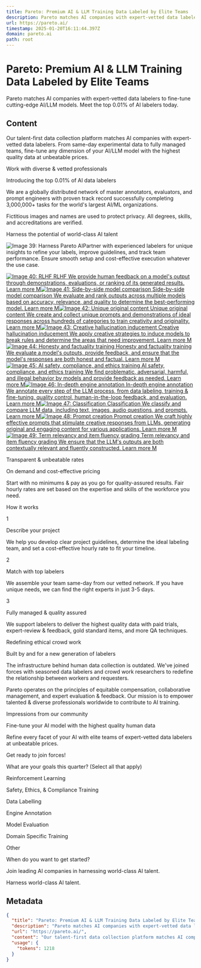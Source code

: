 ```yaml
---
title: Pareto: Premium AI & LLM Training Data Labeled by Elite Teams
description: Pareto matches AI companies with expert-vetted data labelers to fine-tune cutting-edge AI/LLM models. Meet the top 0.01% of AI labelers today.
url: https://pareto.ai/
timestamp: 2025-01-20T16:11:44.397Z
domain: pareto.ai
path: root
---
```


# Pareto: Premium AI & LLM Training Data Labeled by Elite Teams


Pareto matches AI companies with expert-vetted data labelers to fine-tune cutting-edge AI/LLM models. Meet the top 0.01% of AI labelers today.


## Content

Our talent-first data collection platform matches AI companies with expert-vetted data labelers. From same-day experimental data to fully managed teams, fine-tune any dimension of your AI/LLM model with the highest quality data at unbeatable prices.

Work with diverse & vetted professionals

Introducing the top 0.01% of AI data labelers

We are a globally distributed network of master annotators, evaluators, and prompt engineers with proven track record successfully completing 3,000,000+ tasks for the world's largest AI/ML organizations.

Fictitious images and names are used to protect privacy. All degrees, skills, and accreditations are verified.

Harness the potential of world-class AI talent

![Image 39: Harness Pareto AI](https://pareto.ai/misc/potential.webp)Partner with experienced labelers for unique insights to refine your labels, improve guidelines, and track team performance. Ensure smooth setup and cost-effective execution whatever the use case.

[![Image 40: RLHF](https://pareto.ai/misc/rlhf.png) RLHF We provide human feedback on a model's output through demonstrations, evaluations, or ranking of its generated results. Learn more M](https://pareto.ai/rlhf)[![Image 41: Side-by-side model comparison](https://pareto.ai/misc/reinforcement-learning.png) Side-by-side model comparison We evaluate and rank outputs across multiple models based on accuracy, relevance, and quality to determine the best-performing model. Learn more M](https://pareto.ai/reinforcement-learning)[![Image 42: Unique original content](https://pareto.ai/misc/original-content-generation.png) Unique original content We create and collect unique prompts and demonstrations of ideal responses across hundreds of categories to train creativity and originality. Learn more M](https://pareto.ai/original-content-generation)[![Image 43: Creative hallucination inducement](https://pareto.ai/misc/llm-hallucination-testing.png) Creative hallucination inducement We apply creative strategies to induce models to break rules and determine the areas that need improvement. Learn more M](https://pareto.ai/llm-hallucination-testing)[![Image 44: Honesty and factuality training](https://pareto.ai/misc/ai-factuality-training.png) Honesty and factuality training We evaluate a model's outputs, provide feedback, and ensure that the model's responses are both honest and factual. Learn more M](https://pareto.ai/ai-factuality-training)[![Image 45: AI safety, compliance, and ethics training](https://pareto.ai/misc/ai-safety-ethics-training.png) AI safety, compliance, and ethics training We find problematic, adversarial, harmful, and illegal behavior by models and provide feedback as needed. Learn more M](https://pareto.ai/ai-safety-ethics-training)[![Image 46: In-depth engine annotation](https://pareto.ai/misc/engine-annotation.png) In-depth engine annotation We annotate every step of the LLM process, from data labeling, training & fine-tuning, quality control, human-in-the-loop feedback, and evaluation. Learn more M](https://pareto.ai/engine-annotation)[![Image 47: Classification](https://pareto.ai/misc/classification.png) Classification We classify and compare LLM data, including text, images, audio questions, and prompts. Learn more M](https://pareto.ai/data-classification-and-indexing)[![Image 48: Prompt creation](https://pareto.ai/misc/prompt-creation.png) Prompt creation We craft highly effective prompts that stimulate creative responses from LLMs, generating original and engaging content for various applications. Learn more M](https://pareto.ai/llm-prompting)[![Image 49: Term relevancy and item fluency grading](https://pareto.ai/misc/term-relevancy.png) Term relevancy and item fluency grading We ensure that the LLM's outputs are both contextually relevant and fluently constructed. Learn more M](https://pareto.ai/llm-fluency-relevancy-grading)

Transparent & unbeatable rates

On demand and cost-effective pricing

Start with no minimums & pay as you go for quality-assured results. Fair hourly rates are set based on the expertise and skills of the workforce you need.

How it works

1

Describe your project

We help you develop clear project guidelines, determine the ideal labeling team, and set a cost-effective hourly rate to fit your timeline.

2

Match with top labelers

We assemble your team same-day from our vetted network. If you have unique needs, we can find the right experts in just 3-5 days.

3

Fully managed & quality assured

We support labelers to deliver the highest quality data with paid trials, expert-review & feedback, gold standard items, and more QA techniques.

Redefining ethical crowd work

Built by and for a new generation of labelers

The infrastructure behind human data collection is outdated. We've joined forces with seasoned data labelers and crowd work researchers to redefine the relationship between workers and requesters.

Pareto operates on the principles of equitable compensation, collaborative management, and expert evaluation & feedback. Our mission is to empower talented & diverse professionals worldwide to contribute to AI training.

Impressions from our community

Fine-tune your AI model with the highest quality human data

Refine every facet of your AI with elite teams of expert-vetted data labelers at unbeatable prices.

Get ready to join forces!

What are your goals this quarter? (Select all that apply)

Reinforcement Learning

Safety, Ethics, & Compliance Training

Data Labelling

Engine Annotation

Model Evaluation

Domain Specific Training

Other

When do you want to get started?

Join leading AI companies in harnessing world-class AI talent.

Harness world-class AI talent.

## Metadata

```json
{
  "title": "Pareto: Premium AI & LLM Training Data Labeled by Elite Teams",
  "description": "Pareto matches AI companies with expert-vetted data labelers to fine-tune cutting-edge AI/LLM models. Meet the top 0.01% of AI labelers today.",
  "url": "https://pareto.ai/",
  "content": "Our talent-first data collection platform matches AI companies with expert-vetted data labelers. From same-day experimental data to fully managed teams, fine-tune any dimension of your AI/LLM model with the highest quality data at unbeatable prices.\n\nWork with diverse & vetted professionals\n\nIntroducing the top 0.01% of AI data labelers\n\nWe are a globally distributed network of master annotators, evaluators, and prompt engineers with proven track record successfully completing 3,000,000+ tasks for the world's largest AI/ML organizations.\n\nFictitious images and names are used to protect privacy. All degrees, skills, and accreditations are verified.\n\nHarness the potential of world-class AI talent\n\n![Image 39: Harness Pareto AI](https://pareto.ai/misc/potential.webp)Partner with experienced labelers for unique insights to refine your labels, improve guidelines, and track team performance. Ensure smooth setup and cost-effective execution whatever the use case.\n\n[![Image 40: RLHF](https://pareto.ai/misc/rlhf.png) RLHF We provide human feedback on a model's output through demonstrations, evaluations, or ranking of its generated results. Learn more M](https://pareto.ai/rlhf)[![Image 41: Side-by-side model comparison](https://pareto.ai/misc/reinforcement-learning.png) Side-by-side model comparison We evaluate and rank outputs across multiple models based on accuracy, relevance, and quality to determine the best-performing model. Learn more M](https://pareto.ai/reinforcement-learning)[![Image 42: Unique original content](https://pareto.ai/misc/original-content-generation.png) Unique original content We create and collect unique prompts and demonstrations of ideal responses across hundreds of categories to train creativity and originality. Learn more M](https://pareto.ai/original-content-generation)[![Image 43: Creative hallucination inducement](https://pareto.ai/misc/llm-hallucination-testing.png) Creative hallucination inducement We apply creative strategies to induce models to break rules and determine the areas that need improvement. Learn more M](https://pareto.ai/llm-hallucination-testing)[![Image 44: Honesty and factuality training](https://pareto.ai/misc/ai-factuality-training.png) Honesty and factuality training We evaluate a model's outputs, provide feedback, and ensure that the model's responses are both honest and factual. Learn more M](https://pareto.ai/ai-factuality-training)[![Image 45: AI safety, compliance, and ethics training](https://pareto.ai/misc/ai-safety-ethics-training.png) AI safety, compliance, and ethics training We find problematic, adversarial, harmful, and illegal behavior by models and provide feedback as needed. Learn more M](https://pareto.ai/ai-safety-ethics-training)[![Image 46: In-depth engine annotation](https://pareto.ai/misc/engine-annotation.png) In-depth engine annotation We annotate every step of the LLM process, from data labeling, training & fine-tuning, quality control, human-in-the-loop feedback, and evaluation. Learn more M](https://pareto.ai/engine-annotation)[![Image 47: Classification](https://pareto.ai/misc/classification.png) Classification We classify and compare LLM data, including text, images, audio questions, and prompts. Learn more M](https://pareto.ai/data-classification-and-indexing)[![Image 48: Prompt creation](https://pareto.ai/misc/prompt-creation.png) Prompt creation We craft highly effective prompts that stimulate creative responses from LLMs, generating original and engaging content for various applications. Learn more M](https://pareto.ai/llm-prompting)[![Image 49: Term relevancy and item fluency grading](https://pareto.ai/misc/term-relevancy.png) Term relevancy and item fluency grading We ensure that the LLM's outputs are both contextually relevant and fluently constructed. Learn more M](https://pareto.ai/llm-fluency-relevancy-grading)\n\nTransparent & unbeatable rates\n\nOn demand and cost-effective pricing\n\nStart with no minimums & pay as you go for quality-assured results. Fair hourly rates are set based on the expertise and skills of the workforce you need.\n\nHow it works\n\n1\n\nDescribe your project\n\nWe help you develop clear project guidelines, determine the ideal labeling team, and set a cost-effective hourly rate to fit your timeline.\n\n2\n\nMatch with top labelers\n\nWe assemble your team same-day from our vetted network. If you have unique needs, we can find the right experts in just 3-5 days.\n\n3\n\nFully managed & quality assured\n\nWe support labelers to deliver the highest quality data with paid trials, expert-review & feedback, gold standard items, and more QA techniques.\n\nRedefining ethical crowd work\n\nBuilt by and for a new generation of labelers\n\nThe infrastructure behind human data collection is outdated. We've joined forces with seasoned data labelers and crowd work researchers to redefine the relationship between workers and requesters.\n\nPareto operates on the principles of equitable compensation, collaborative management, and expert evaluation & feedback. Our mission is to empower talented & diverse professionals worldwide to contribute to AI training.\n\nImpressions from our community\n\nFine-tune your AI model with the highest quality human data\n\nRefine every facet of your AI with elite teams of expert-vetted data labelers at unbeatable prices.\n\nGet ready to join forces!\n\nWhat are your goals this quarter? (Select all that apply)\n\nReinforcement Learning\n\nSafety, Ethics, & Compliance Training\n\nData Labelling\n\nEngine Annotation\n\nModel Evaluation\n\nDomain Specific Training\n\nOther\n\nWhen do you want to get started?\n\nJoin leading AI companies in harnessing world-class AI talent.\n\nHarness world-class AI talent.",
  "usage": {
    "tokens": 1218
  }
}
```
